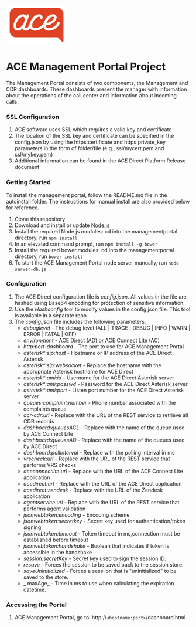![](images/acesmall.png)

# ACE Management Portal Project

The Management Portal consists of two components, the Management and CDR dashboards. These dashboards present the manager with information about the operations of the call center and information about incoming calls.

### SSL Configuration
1. ACE software uses SSL which requires a valid key and certificate
1. The location of the SSL key and certificate can be specified in the config.json by using the https:certificate and https:private_key parameters in the form of folder/file (e.g., ssl/mycert.pem and ssl/mykey.pem)
1. Additional information can be found in the ACE Direct Platform Release document

### Getting Started
To install the management portal, follow the README.md file in the autoinstall folder. The instructions for manual install are also provided below for reference.
1. Clone this repository
1. Download and install or update [Node.js](https://nodejs.org/en/)
1. Install the required Node.js modules: cd into the managementportal directory, run `npm install`
1. In an elevated command prompt, run `npm install -g bower`
1. Install the required bower modules: cd into the managementportal directory, run `bower install`
1. To start the ACE Management Portal node server manually, run `node server-db.js`

### Configuration
1. The ACE Direct configuration file is _config.json_. All values in the file are hashed using Base64 encoding for protection of sensitive information.
1. Use the _Hashconfig_ tool to modify values in the config.json file. This tool is available in a separate repo.
1. The _config.json_ file includes the following parameters:
    * _debuglevel_ - The debug level (ALL | TRACE | DEBUG | INFO | WARN | ERROR | FATAL | OFF)
    * _environment_ - ACE Direct (AD) or ACE Connect Lite (AC)
    * _http:port-dashboard_ - The port to use for ACE Management Portal
    * _asterisk*:sip:host_ - Hostname or IP address of the ACE Direct Asterisk
    * _asterisk*:sip:websocket_ - Replace the hostname with the appropriate Asterisk hostname for ACE Direct
    * _asterisk*:ami:id_ - Username for the ACE Direct Asterisk server
    * _asterisk*:ami:passwd_ - Password for the ACE Direct Asterisk server
    * _asterisk*:ami:port_ - Listen port number for the ACE Direct Asterisk server
    * _queues:complaint:number_ - Phone number associated with the complaints queue
    * _acr-cdr:url_ - Replace with the URL of the REST service to retrieve all CDR records
    * _dashboard:queuesACL_ - Replace with the name of the queue used by ACE Connect Lite
    * _dashboard:queuesAD_ - Replace with the name of the queues used by ACE Direct
    * _dashboard:pollInterval_ - Replace with the polling interval in ms
    * _vrscheck:url_ - Replace with the URL of the REST service that performs VRS checks
    * _aceconnectlite:url_ - Replace with the URL of the ACE Connect Lite application
    * _acedirect:url_ - Replace with the URL of the ACE Direct application
    * _acedirect:zendesk_ - Replace with the URL of the Zendesk application
    * _agentservice:url_ - Replace with the URL of the REST service that performs agent validation
    * _jsonwebtoken:encoding_ - Encoding scheme
    * _jsonwebtoken:secretkey_ - Secret key used for authentication/token signing
    * _jsonwebtoken:timeout_ - Token timeout in ms,connection must be established before timeout
    * _jsonwebtoken:handshake_ - Boolean that indicates if token is accessible in the handshake
    * _session:secretKey_  - Secret key used to sign the session ID.
    * _resave_ - Forces the session to be saved back to the session store.
    * _saveUninitialized_ - Forces a sessiion that is "uninitialized" to be saved to the store.
    * _ maxAge_ - Time in ms to use when calculating the expiration datetime.

### Accessing the Portal
1. ACE Management Portal, go to: http://`<hostname:port>`/dashboard.html
